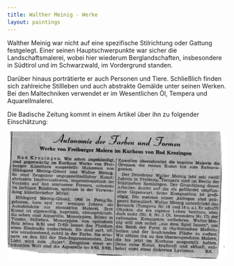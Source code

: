 ```yaml
---
title: Walther Meinig - Werke
layout: paintings
---
```


Walther Meinig war nicht auf eine spezifische Stilrichtung oder Gattung festgelegt. Einer seinen Hauptschwerpunkte war sicher die Landschaftsmalerei, wobei hier wiederum Berglandschaften, insbesondere in Südtirol und im Schwarzwald, im Vordergrund standen.

Darüber hinaus porträtierte er auch Personen und Tiere. Schließlich finden sich zahlreiche Stillleben und auch abstrakte Gemälde unter seinen Werken.
Bei den Maltechniken verwendet er im Wesentlichen Öl, Tempera und Aquarellmalerei.

Die Badische Zeitung kommt in einem Artikel über ihn zu folgender Einschätzung:

![Artikel aus der Badischen Zeitung](assets/images/badische-zeitung-klein.png)